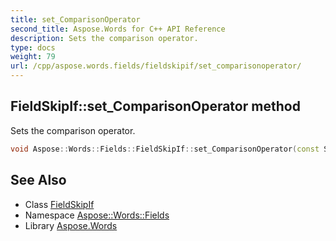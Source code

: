 ```yaml
---
title: set_ComparisonOperator
second_title: Aspose.Words for C++ API Reference
description: Sets the comparison operator.
type: docs
weight: 79
url: /cpp/aspose.words.fields/fieldskipif/set_comparisonoperator/
---
```

## FieldSkipIf::set_ComparisonOperator method


Sets the comparison operator.

```cpp
void Aspose::Words::Fields::FieldSkipIf::set_ComparisonOperator(const System::String &value)
```

## See Also

* Class [FieldSkipIf](../)
* Namespace [Aspose::Words::Fields](../../)
* Library [Aspose.Words](../../../)
